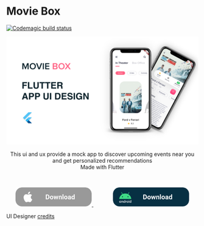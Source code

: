 # Movie Box
[![Codemagic build status](https://api.codemagic.io/apps/5ebc0502c930540ffc3fa593/5ebc0502c930540ffc3fa592/status_badge.svg)](https://codemagic.io/apps/5ebc0502c930540ffc3fa593/5ebc0502c930540ffc3fa592/latest_build)


![](images/moviebox.png)
<p align= "center">
This ui and ux provide a mock app to discover upcoming events near you and get personalized recommendations
<br>Made with Flutter<br>
</p>

<br>
<p align = "center">
<a href="https://api.codemagic.io/artifacts/0c7141a9-192e-4f1c-b255-ebf96982f569/94557748-d0d8-47c7-9d38-49b8bb40c33a/Runner.app">
<img border="0" alt="ios" src="images/iosButton.png" width="200" height="50">
</a>
&nbsp;&nbsp;&nbsp;&nbsp;&nbsp;&nbsp;&nbsp;&nbsp;&nbsp;&nbsp;&nbsp;&nbsp;
<a href="https://api.codemagic.io/artifacts/f3555c85-9872-499f-888e-63ee292cb7a8/83056d35-fa60-4a33-a661-97facf3509e5/app-debug.apk">
<img border="0" alt="android" src="images/androidButton.png" width="200" height="50">
</a>
</p>

UI Designer [credits](https://figmaelements.com/movie-app/)
